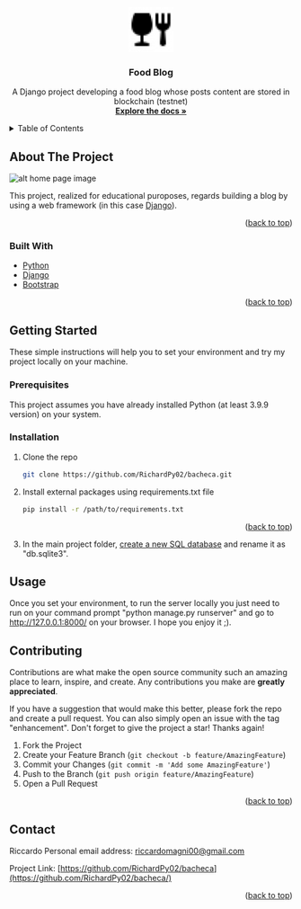 <div id="top"></div>
<!-- PROJECT LOGO -->
<br />
<div align="center">
  <a href="https://github.com/othneildrew/Best-README-Template">
    <img src="assets/img/logo.png" alt="Logo" width="80" height="80">
  </a>

  <h3 align="center">Food Blog</h3>

  <p align="center">
    A Django project developing a food blog whose posts content are stored in blockchain (testnet)
    <br/>
    <a href="https://github.com/RichardPy02/bacheca/README.md"><strong>Explore the docs »</strong></a>
  </p>
</div>



<!-- TABLE OF CONTENTS -->
<details>
  <summary>Table of Contents</summary>
  <ol>
    <li>
      <a href="#about-the-project">About The Project</a>
      <ul>
        <li><a href="#built-with">Built With</a></li>
      </ul>
    </li>
    <li>
      <a href="#getting-started">Getting Started</a>
      <ul>
        <li><a href="#prerequisites">Prerequisites</a></li>
        <li><a href="#installation">Installation</a></li>
      </ul>
    </li>
    <li><a href="#usage">Usage</a></li>
    <li><a href="#contributing">Contributing</a></li>
    <li><a href="#contact">Contact</a></li>
  </ol>
</details>



<!-- ABOUT THE PROJECT -->
## About The Project

![alt home page image](https://github.com/RichardPy02/bacheca/tree/master/assets/img/home_page.png)

This project, realized for educational puroposes, regards building a blog by using a web framework (in this case [Django](https://www.djangoproject.com/)).

<p align="right">(<a href="#top">back to top</a>)</p>



### Built With

* [Python](https://www.python.org/)
* [Django](https://www.djangoproject.com/)
* [Bootstrap](https://getbootstrap.com)

<p align="right">(<a href="#top">back to top</a>)</p>



<!-- GETTING STARTED -->
## Getting Started
These simple instructions will help you to set your environment and try my project locally on your machine.

### Prerequisites

This project assumes you have already installed Python (at least 3.9.9 version) on your system.

### Installation

1. Clone the repo
   ```sh
   git clone https://github.com/RichardPy02/bacheca.git
   ```
2. Install external packages using requirements.txt file
   ```sh
   pip install -r /path/to/requirements.txt
   ```

<p align="right">(<a href="#top">back to top</a>)</p>

3. In the main project folder, [create a new SQL database](https://www.sqlite.org/quickstart.html) and rename it as "db.sqlite3".


<!-- USAGE EXAMPLES -->
## Usage

Once you set your environment, to run the server locally you just need to run on your command prompt "python manage.py runserver" and go to http://127.0.0.1:8000/
on your browser. I hope you enjoy it ;).


<!-- CONTRIBUTING -->
## Contributing

Contributions are what make the open source community such an amazing place to learn, inspire, and create. Any contributions you make are **greatly appreciated**.

If you have a suggestion that would make this better, please fork the repo and create a pull request. You can also simply open an issue with the tag "enhancement".
Don't forget to give the project a star! Thanks again!

1. Fork the Project
2. Create your Feature Branch (`git checkout -b feature/AmazingFeature`)
3. Commit your Changes (`git commit -m 'Add some AmazingFeature'`)
4. Push to the Branch (`git push origin feature/AmazingFeature`)
5. Open a Pull Request

<p align="right">(<a href="#top">back to top</a>)</p>

<!-- CONTACT -->
## Contact

Riccardo 
Personal email address: riccardomagni00@gmail.com

Project Link: [https://github.com/RichardPy02/bacheca](https://github.com/RichardPy02/bacheca/)

<p align="right">(<a href="#top">back to top</a>)</p>
